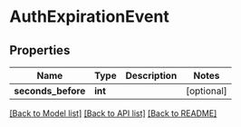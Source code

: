 # AuthExpirationEvent

## Properties
Name | Type | Description | Notes
------------ | ------------- | ------------- | -------------
**seconds_before** | **int** |  | [optional] 

[[Back to Model list]](../README.md#documentation-for-models) [[Back to API list]](../README.md#documentation-for-api-endpoints) [[Back to README]](../README.md)


